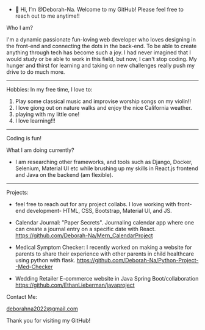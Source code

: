 - 👋 Hi, I’m @Deborah-Na. Welcome to my GitHub! Please feel free to reach out to me anytime!! 

Who I am?

I'm a dynamic passionate fun-loving web developer who loves designing in the front-end and connecting the dots in the back-end. To be able to create anything through tech has become such a joy. I had never imagined that I would study or be able to work in this field, but now, I can't stop coding. My hunger and thirst for learning and taking on new challenges really push my drive to do much more. 


-----------------
Hobbies: 
In my free time, I love to:

1. Play some classical music and improvise worship songs on my violin!!
2. I love giong out on nature walks and enjoy the nice California weather.
3. playing with my little one!
4. I love learning!!!

-----------------
Coding is fun!

What I am doing currently?
- I am researching other frameworks, and tools such as Django, Docker, Selenium, Material UI  etc while brushing up my skills in React.js frontend and Java on the backend (am flexible).
-----------------
Projects:

- feel free to reach out for any project collabs. I love working with front-end development- HTML, CSS, Bootstrap, Material UI, and JS.
- Calendar Journal: "Paper Secrets". Journaling calendar app where one can create a journal entry on a specific date with React. 
    https://github.com/Deborah-Na/Mern_CalendarProject
    
- Medical Symptom Checker: I recently worked on making a website for parents to share their experience with other parents in child healthcare using python with flask.
    https://github.com/Deborah-Na/Python-Project--Med-Checker
    
- Wedding Retailer E-commerce website in Java Spring Boot/collaboration
   https://github.com/EthanLieberman/javaproject
   
Contact Me:

deborahna2022@gmail.com

Thank you for visiting my GitHub!

<!---
Deborah-Na/Deborah-Na is a ✨ special ✨ repository because its `README.md` (this file) appears on your GitHub profile.
You can click the Preview link to take a look at your changes.
--->
